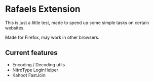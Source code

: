 # Rafaels Extension

This is just a little test, made to speed up some simple tasks on certain websites.

Made for Firefox, may work in other browsers.

## Current features

- Encoding / Decoding utils
- NitroType LoginHelper
- Kahoot FastJoin
